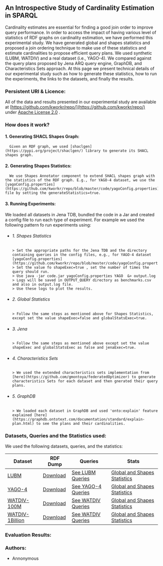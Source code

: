 ## An Introspective Study of Cardinality Estimation in SPARQL

Cardinality estimates are essential for finding a good join order to improve query performance. In order to access the impact of having various level of statistics of RDF graphs on cardinality estimation, we have performed this experimental study. We have generated global and shapes statistics and proposed a join ordering technique to make use of these statistics and estimate cardinalities to propose efficient query plans. We used synthetic (LUBM, WATDIV) and a real dataset (i.e., YAGO-4). We compared against the query plans proposed by Jena ARQ query engine, GraphDB, and Characteristics Sets approach. At this page we present technical details of our experimental study such as how to generate these statistics, how to run the experiments, the links to the datasets, and finally the results.


### Persistent URI & Licence:
All of the data and results presented in our experimental study are available at
[https://github.com/kworkr/repo/](https://github.com/kworkr/repo/) under [Apache License 2.0](https://github.com/kworkr/repo/blob/master/LICENSE) .


### How does it work?

#### 1. Generating SHACL Shapes Graph:
      Given an RDF graph, we used [shaclgen](https://pypi.org/project/shaclgen/) library to generate its SHACL shapes graph.

#### 2. Generating Shapes Statistics:
      We use Shapes Annotator component to extend SHACL shapes graph with the statistics of the RDF graph. E.g., for YAGO-4 dataset, we use the [yagoConfig.properties](https://github.com/kworkr/repo/blob/master/code/yagoConfig.properties) file by setting the generateStatistics=true.
  
#### 3. Running Experiments:
   We loaded all datasets in Jena TDB, bundled the code in a Jar and created a config file to run each type of experiment. For example we used the following pattern fo run experiments using:
  
  * ###### 1. Shapes Statistics
        > Set the appropriate paths for the Jena TDB and the directory containing queries in the config files, e.g., for YAGO-4 dataset [yagoConfig.properties](https://github.com/kworkr/repo/blob/master/code/yagoConfig.properties)
        > Set the value fo shapeExec=true , set the number of times the query should run.
        > Use java -jar code.jar yagoConfig.properties YAGO  &> output.log
        > Logs will be saved in OUTPUT_QUERY directory as benchmarks.csv and also in output.log file. 
        > Use these logs to plot the results.

  * ###### 2. Global Statistics
        > Follow the same steps as mentioned above for Shapes Statistics, except set the value shapeExec=false and globalStatsExec=true.
        
  * ###### 3. Jena
        > Follow the same steps as mentioned above except set the value shapeExec and globalStatsExec as false and jenaExec=true.
     
  * ###### 4. Characteristics Sets
        > We used the extended characteristics sets implementation from [here](https://github.com/gmontoya/federatedOptimizer) to generate characteristics Sets for each dataset and then gnerated their query plans.
    
  * ###### 5. GraphDB
        > We loaded each dataset in GraphDB and used 'onto:explain' feature explained [here](https://graphdb.ontotext.com/documentation/standard/explain-plan.html) to see the plans and their cardinalities. 
     

### Datasets, Queries and the Statistics used:
We used the following datasets, queries, and the statistics: 

Dataset | RDF Dump | Queries | Stats
------------ | ------------- | -------------| -------------
[LUBM](http://swat.cse.lehigh.edu/projects/lubm/)|[Download](http://130.226.98.152/datasets/lubm.n3)| [See LUBM Queries](https://github.com/kworkr/repo/tree/master/queries/lubmQueries) | [Global and Shapes Statistics](https://github.com/kworkr/repo/tree/master/globalAndShapesStats/lubmStats)
[YAGO-4](http://swat.cse.lehigh.edu/projects/lubm/)|[Download](http://130.226.98.152/datasets/lubm.n3)| [See YAGO-4 Queries](https://github.com/kworkr/repo/tree/master/queries/yago-4Queries) | [Global and Shapes Statistics](https://github.com/kworkr/repo/tree/master/globalAndShapesStats/yagoStats)
[WATDIV-100M](https://link.springer.com/chapter/10.1007/978-3-319-11964-9_13)|[Download](http://dsg.uwaterloo.ca/watdiv/watdiv.100M.tar.bz2) | [See WATDIV Queries](https://github.com/kworkr/repo/tree/master/queries/watdivQueries)| [Global and Shapes Statistics](https://github.com/kworkr/repo/tree/master/globalAndShapesStats/watdivStats)
[WATDIV-1Billion](https://link.springer.com/chapter/10.1007/978-3-319-11964-9_13)|[Download](https://hobbitdata.informatik.uni-leipzig.de/intelligent-SPARQL-interface/) | [See WATDIV Queries](https://github.com/kworkr/repo/tree/master/queries/watdivQueries)| [Global and Shapes Statistics](https://github.com/kworkr/repo/tree/master/globalAndShapesStats/watdivStats)



  
### Evaluation Results:


### Authors:
* Annonymous 
